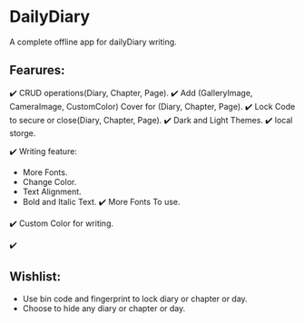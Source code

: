 # DailyDiary
 A complete offline app for dailyDiary writing.
## Fearures:
 ✔️ CRUD operations(Diary, Chapter, Page).
 ✔️ Add (GalleryImage, CameraImage, CustomColor) Cover for (Diary, Chapter, Page).
✔️ Lock Code to secure or close(Diary, Chapter, Page).
✔️ Dark and Light Themes.
✔️ local storge.

✔️ Writing feature:
  * More Fonts.
  * Change Color.
  * Text Alignment.
  * Bold and Italic Text.
✔️ More Fonts To use.

✔️ Custom Color for writing.

✔️ 


## Wishlist:
- Use bin code and fingerprint to lock diary or chapter or day.
- Choose to hide any diary or chapter or day. 
